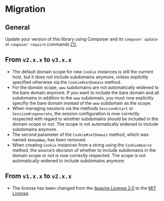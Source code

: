 # Migration

## General

Update your version of this library using Composer and its `composer update` or `composer require` commands [[?]](https://github.com/delight-im/Knowledge/blob/master/Composer%20(PHP).md#how-do-i-update-libraries-or-modules-within-my-application).

## From `v2.x.x` to `v3.x.x`

 * The default domain scope for new `Cookie` instances is still the current host, but it does not include subdomains anymore, unless explicitly specified otherwise via the `Cookie#setDomain` method.
 * For the domain scope, `www` subdomains are not automatically widened to the bare domain anymore. If you want to include the bare domain and all subdomains in addition to the `www` subdomain, you must now explicitly specifiy the bare domain instead of the `www` subdomain as the scope.
 * When managing sessions via the methods `Session#start` or `Session#regenerate`, the session configuration is now correctly respected with regard to whether subdomains should be included in the domain scope or not. The scope is not automatically widened to include subdomains anymore.
 * The second parameter of the `Cookie#setDomain` method, which was named `$keepWww`, has been removed.
 * When creating `Cookie` instances from a string using the `Cookie#parse` method, the source’s decision of whether to include subdomains in the domain scope or not is now correctly respected. The scope is not automatically widened to include subdomains anymore.

## From `v1.x.x` to `v2.x.x`

 * The license has been changed from the [Apache License 2.0](http://www.apache.org/licenses/LICENSE-2.0) to the [MIT License](https://opensource.org/licenses/MIT).

